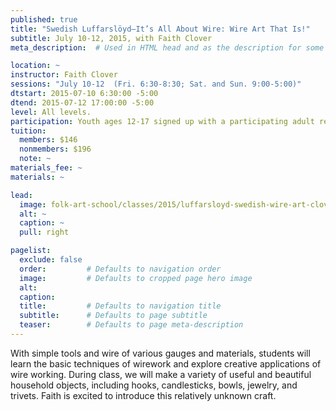 ```yaml
---
published: true
title: "Swedish Luffarslöyd—It’s All About Wire: Wire Art That Is!"
subtitle: July 10-12, 2015, with Faith Clover 
meta_description:  # Used in HTML head and as the description for some search engines

location: ~
instructor: Faith Clover 
sessions: "July 10-12  (Fri. 6:30-8:30; Sat. and Sun. 9:00-5:00)"
dtstart: 2015-07-10 6:30:00 -5:00
dtend: 2015-07-12 17:00:00 -5:00
level: All levels.  
participation: Youth ages 12-17 signed up with a participating adult receive a 25% discount. 
tuition:
  members: $146
  nonmembers: $196
  note: ~
materials_fee: ~
materials: ~ 

lead:
  image: folk-art-school/classes/2015/luffarsloyd-swedish-wire-art-clover.jpg
  alt: ~
  caption: ~
  pull: right

pagelist:
  exclude: false
  order:         # Defaults to navigation order  
  image:         # Defaults to cropped page hero image
  alt:
  caption:
  title:         # Defaults to navigation title
  subtitle:      # Defaults to page subtitle
  teaser:        # Defaults to page meta-description 
---
```

With simple tools and wire of various gauges and materials, students will learn the basic techniques of wirework and explore creative applications of wire working. During class, we will make a variety of useful and beautiful household objects, including hooks, candlesticks, bowls, jewelry, and trivets. Faith is excited to introduce this relatively unknown craft.